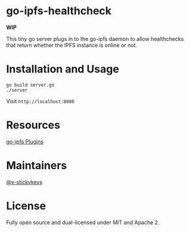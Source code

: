 # go-ipfs-healthcheck

**WIP**

This tiny go server plugs in to the go-ipfs daemon to allow healthchecks that return whether the IPFS instance is online or not.

# Installation and Usage

```
go build server.go
./server
```

Visit `http://localhost:8080`

# Resources

[go-ipfs Plugins](https://github.com/ipfs/go-ipfs/blob/master/docs/plugins.md)

# Maintainers

[@v-stickykeys](https://github.com/v-stickykeys)

# License

Fully open source and dual-licensed under MIT and Apache 2.

